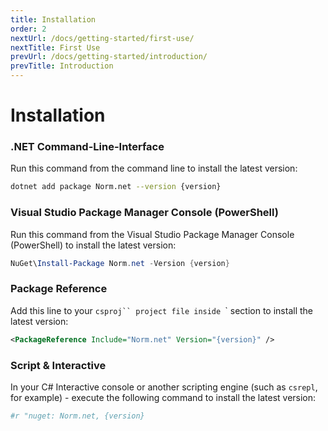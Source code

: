 ```yaml
---
title: Installation
order: 2
nextUrl: /docs/getting-started/first-use/
nextTitle: First Use
prevUrl: /docs/getting-started/introduction/
prevTitle: Introduction
---
```


# Installation

### .NET Command-Line-Interface

Run this command from the command line to install the latest version:

```bash
dotnet add package Norm.net --version {version}
```

### Visual Studio Package Manager Console (PowerShell)

Run this command from the Visual Studio Package Manager Console (PowerShell) to install the latest version:

```powershell
NuGet\Install-Package Norm.net -Version {version}
```

### Package Reference

Add this line to your `csproj`` project file inside `<ItemGroup>` section to install the latest version:

```xml
<PackageReference Include="Norm.net" Version="{version}" />
```

### Script & Interactive

In your C# Interactive console or another scripting engine (such as `csrepl`, for example) - execute the following command to install the latest version:

```yaml
#r "nuget: Norm.net, {version}
```

